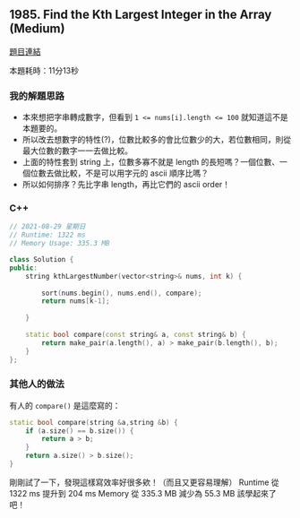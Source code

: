 ## 1985. Find the Kth Largest Integer in the Array (Medium)

[題目連結](https://leetcode.com/problems/find-the-kth-largest-integer-in-the-array/)

本題耗時：11分13秒

### 我的解題思路

- 本來想把字串轉成數字，但看到 `1 <= nums[i].length <= 100` 就知道這不是本題要的。
- 所以改去想數字的特性(?)，位數比較多的會比位數少的大，若位數相同，則從最大位數的數字一一去做比較。
- 上面的特性套到 string 上，位數多寡不就是 length 的長短嗎？一個位數、一個位數去做比較，不是可以用字元的 ascii 順序比嗎？
- 所以如何排序？先比字串 length，再比它們的 ascii order！

### C++

```cpp
// 2021-08-29 星期日
// Runtime: 1322 ms
// Memory Usage: 335.3 MB

class Solution {
public:
    string kthLargestNumber(vector<string>& nums, int k) {
        
        sort(nums.begin(), nums.end(), compare);
        return nums[k-1];
        
    }
    
    static bool compare(const string& a, const string& b) {
        return make_pair(a.length(), a) > make_pair(b.length(), b);
    }
};
```

### 其他人的做法

有人的 `compare()` 是這麼寫的：

```cpp
static bool compare(string &a,string &b) {
    if (a.size() == b.size()) {
        return a > b;
    }
    return a.size() > b.size();
}
```

剛剛試了一下，發現這樣寫效率好很多欸！（而且又更容易理解）
Runtime 從 1322 ms 提升到 204 ms
Memory 從 335.3 MB 減少為 55.3 MB
該學起來了吧！
